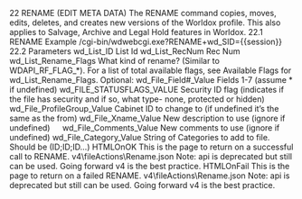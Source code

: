 22	RENAME (EDIT META DATA) 
The RENAME command copies, moves, edits, deletes, and creates new versions of the Worldox profile. This also applies to Salvage, Archive and Legal Hold features in Worldox.
22.1	RENAME Example
/cgi-bin/wdwebcgi.exe?RENAME+wd_SID={{session}}
22.2	Parameters
wd_List_ID
List Id
wd_List_RecNum
Rec Num
wd_List_Rename_Flags
What kind of rename? (Similar to WDAPI_RF_FLAG_*). For a list of total available flags, see Available Flags for wd_List_Rename_Flags.
Optional: 
wd_File_Field#_Value
Fields 1-7 (assume * if undefined)
wd_FILE_STATUSFLAGS_VALUE
Security ID flag (indicates if the file has security and if so, what type- none, protected or hidden)
wd_File_ProfileGroup_Value
Cabinet ID to change to (if undefined it’s the same as the from)
wd_File_Xname_Value
New description to use (ignore if undefined)
 
wd_File_Comments_Value
New comments to use (ignore if undefined)
wd_File_Category_Value
String of Categories to add to file. Should be (ID;ID;ID…)
HTMLOnOK
This is the page to return on a successful call to RENAME.
v4\fileActions\Rename.json
Note: api is deprecated but still can be used. Going forward v4 is the best practice.
HTMLOnFail
This is the page to return on a failed RENAME.
v4\fileActions\Rename.json
Note: api is deprecated but still can be used. Going forward v4 is the best practice.
